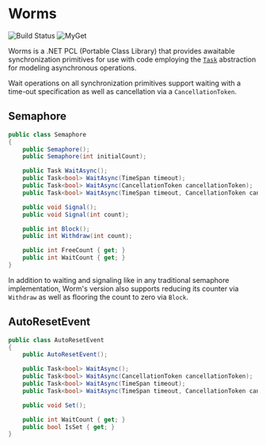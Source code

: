 # Worms

![Build Status](https://img.shields.io/appveyor/ci/raboof/worms.svg)
![MyGet](https://img.shields.io/myget/raboof/v/Worms.svg?label=myget)

Worms is a .NET PCL (Portable Class Library) that provides awaitable
synchronization primitives for use with code employing the [`Task`][task]
abstraction for modeling asynchronous operations.

Wait operations on all synchronization primitives support waiting with a
time-out specification as well as cancellation via a `CancellationToken`.

## Semaphore

```c#
public class Semaphore
{
    public Semaphore();
    public Semaphore(int initialCount);

    public Task WaitAsync();
    public Task<bool> WaitAsync(TimeSpan timeout);
    public Task<bool> WaitAsync(CancellationToken cancellationToken);
    public Task<bool> WaitAsync(TimeSpan timeout, CancellationToken cancellationToken);

    public void Signal();
    public void Signal(int count);

    public int Block();
    public int Withdraw(int count);

    public int FreeCount { get; }
    public int WaitCount { get; }
}
```

In addition to waiting and signaling like in any traditional semaphore
implementation, Worm's version also supports reducing its counter via
`Withdraw` as well as flooring the count to zero via `Block`.

## AutoResetEvent

```c#
public class AutoResetEvent
{
    public AutoResetEvent();

    public Task<bool> WaitAsync();
    public Task<bool> WaitAsync(CancellationToken cancellationToken);
    public Task<bool> WaitAsync(TimeSpan timeout);
    public Task<bool> WaitAsync(TimeSpan timeout, CancellationToken cancellationToken);

    public void Set();

    public int WaitCount { get; }
    public bool IsSet { get; }
}
```


  [task]: https://msdn.microsoft.com/en-us/library/system.threading.tasks.task(v=vs.110).aspx
